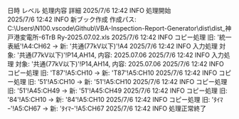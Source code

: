 日時	レベル	処理内容	詳細
2025/7/6 12:42	INFO	処理開始	
2025/7/6 12:42	INFO	新ブック作成	作成パス: C:\Users\N100\.vscode\Github\VBA-Inspection-Report-Generator\dist\dist\_神戸港変電所-6TrB Ry-2025.07.02.xls
2025/7/6 12:42	INFO	コピー処理	旧: '統一表紙'!A4:CH62 -> 新: '共通(77kV以下)'!A4
2025/7/6 12:42	INFO	入力処理	対象: '共通(77kV以下)'!P14,AH14, 内容: 2025.07.06
2025/7/6 12:42	INFO	入力処理	対象: '共通(77kV以下)'!P14,AH14, 内容: 2025.07.06
2025/7/6 12:42	INFO	コピー処理	旧: 'T87'!A5:CH10 -> 新: 'T87'!A5:CH10
2025/7/6 12:42	INFO	コピー処理	旧: '51'!A5:CH10 -> 新: '51'!A5:CH10
2025/7/6 12:42	INFO	コピー処理	旧: '51'!A45:CH49 -> 新: '51'!A45:CH49
2025/7/6 12:42	INFO	コピー処理	旧: '84'!A5:CH10 -> 新: '84'!A5:CH10
2025/7/6 12:42	INFO	コピー処理	旧: 'ﾀｲﾏｰ'!A5:CH67 -> 新: 'ﾀｲﾏｰ'!A5:CH67
2025/7/6 12:42	INFO	処理正常終了	
